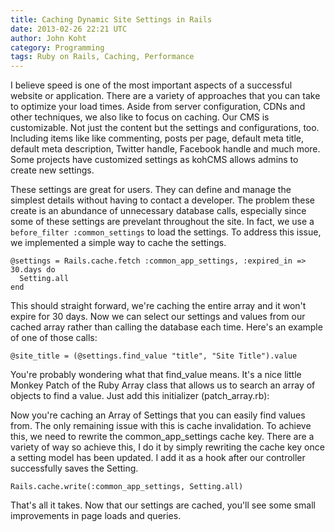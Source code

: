 ```yaml
---
title: Caching Dynamic Site Settings in Rails
date: 2013-02-26 22:21 UTC
author: John Koht
category: Programming
tags: Ruby on Rails, Caching, Performance
---
```


I believe speed is one of the most important aspects of a successful website or application. There are a variety of approaches that you can take to optimize your load times. Aside from server configuration, CDNs and other techniques, we also like to focus on caching. Our CMS is customizable. Not just the content but the settings and configurations, too. Including items like like commenting, posts per page, default meta title, default meta description, Twitter handle, Facebook handle and much more. Some projects have customized settings as kohCMS allows admins to create new settings.

These settings are great for users. They can define and manage the simplest details without having to contact a developer. The problem these create is an abundance of unnecessary database calls, especially since some of these settings are prevelant throughout the site. In fact, we use a `before_filter :common_settings` to load the settings. To address this issue, we implemented a simple way to cache the settings.

```
@settings = Rails.cache.fetch :common_app_settings, :expired_in => 30.days do
  Setting.all
end
```

This should straight forward, we're caching the entire array and it won't expire for 30 days. Now we can select our settings and values from our cached array rather than calling the database each time. Here's an example of one of those calls:

```
@site_title = (@settings.find_value "title", "Site Title").value
```

You're probably wondering what that find_value means. It's a nice little Monkey Patch of the Ruby Array class that allows us to search an array of objects to find a value. Just add this initializer (patch_array.rb):

Now you're caching an Array of Settings that you can easily find values from. The only remaining issue with this is cache invalidation. To achieve this, we need to rewrite the common_app_settings cache key. There are a variety of way so achieve this, I do it by simply rewriting the cache key once a setting model has been updated. I add it as a hook after our controller successfully saves the Setting.

```
Rails.cache.write(:common_app_settings, Setting.all)
```

That's all it takes. Now that our settings are cached, you'll see some small improvements in page loads and queries.